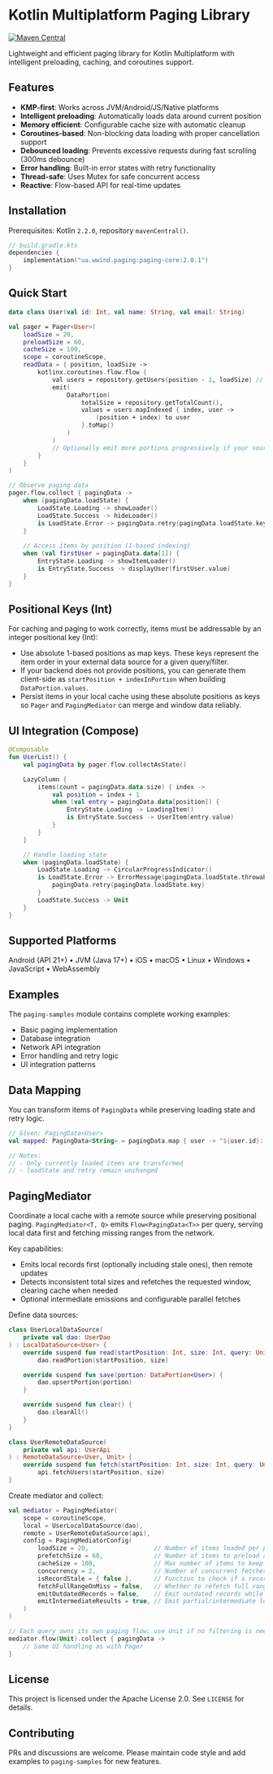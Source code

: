 # Kotlin Multiplatform Paging Library

[![Maven Central](https://img.shields.io/maven-central/v/ua.wwind.paging/paging-core)](https://central.sonatype.com/artifact/ua.wwind.paging/paging-core)

Lightweight and efficient paging library for Kotlin Multiplatform with intelligent preloading, caching, and coroutines
support.

## Features

- **KMP-first**: Works across JVM/Android/JS/Native platforms
- **Intelligent preloading**: Automatically loads data around current position
- **Memory efficient**: Configurable cache size with automatic cleanup
- **Coroutines-based**: Non-blocking data loading with proper cancellation support
- **Debounced loading**: Prevents excessive requests during fast scrolling (300ms debounce)
- **Error handling**: Built-in error states with retry functionality
- **Thread-safe**: Uses Mutex for safe concurrent access
- **Reactive**: Flow-based API for real-time updates

## Installation

Prerequisites: Kotlin `2.2.0`, repository `mavenCentral()`.

```kotlin
// build.gradle.kts
dependencies {
    implementation("ua.wwind.paging:paging-core:2.0.1")
}
```

## Quick Start

```kotlin
data class User(val id: Int, val name: String, val email: String)

val pager = Pager<User>(
    loadSize = 20,
    preloadSize = 60,
    cacheSize = 100,
    scope = coroutineScope,
    readData = { position, loadSize ->
        kotlinx.coroutines.flow.flow {
            val users = repository.getUsers(position - 1, loadSize) // Convert to 0-based
            emit(
                DataPortion(
                    totalSize = repository.getTotalCount(),
                    values = users.mapIndexed { index, user ->
                        (position + index) to user
                    }.toMap()
                )
            )
            // Optionally emit more portions progressively if your source supports it
        }
    }
)

// Observe paging data
pager.flow.collect { pagingData ->
    when (pagingData.loadState) {
        LoadState.Loading -> showLoader()
        LoadState.Success -> hideLoader()
        is LoadState.Error -> pagingData.retry(pagingData.loadState.key)
    }
    
    // Access items by position (1-based indexing)
    when (val firstUser = pagingData.data[1]) {
        EntryState.Loading -> showItemLoader()
        is EntryState.Success -> displayUser(firstUser.value)
    }
}
```

## Positional Keys (Int)

For caching and paging to work correctly, items must be addressable by an integer positional key (Int):

- Use absolute 1-based positions as map keys. These keys represent the item order in your external data source for a
  given query/filter.
- If your backend does not provide positions, you can generate them client-side as `startPosition + indexInPortion` when
  building `DataPortion.values`.
- Persist items in your local cache using these absolute positions as keys so `Pager` and `PagingMediator` can merge and
  window data reliably.

## UI Integration (Compose)

```kotlin
@Composable
fun UserList() {
    val pagingData by pager.flow.collectAsState()

    LazyColumn {
        items(count = pagingData.data.size) { index ->
            val position = index + 1
            when (val entry = pagingData.data[position]) {
                EntryState.Loading -> LoadingItem()
                is EntryState.Success -> UserItem(entry.value)
            }
        }
    }

    // Handle loading state
    when (pagingData.loadState) {
        LoadState.Loading -> CircularProgressIndicator()
        is LoadState.Error -> ErrorMessage(pagingData.loadState.throwable) {
            pagingData.retry(pagingData.loadState.key)
        }
        LoadState.Success -> Unit
    }
}
```

## Supported Platforms

Android (API 21+) • JVM (Java 17+) • iOS • macOS • Linux • Windows • JavaScript • WebAssembly

## Examples

The `paging-samples` module contains complete working examples:

- Basic paging implementation
- Database integration
- Network API integration
- Error handling and retry logic
- UI integration patterns

## Data Mapping
You can transform items of `PagingData` while preserving loading state and retry logic.
```kotlin
// Given: PagingData<User>
val mapped: PagingData<String> = pagingData.map { user -> "${user.id}: ${user.name}" }

// Notes:
// - Only currently loaded items are transformed
// - loadState and retry remain unchanged
```

## PagingMediator

Coordinate a local cache with a remote source while preserving positional paging. `PagingMediator<T, Q>` emits
`Flow<PagingData<T>>` per query, serving local data first and fetching missing ranges from the network.

Key capabilities:

- Emits local records first (optionally including stale ones), then remote updates
- Detects inconsistent total sizes and refetches the requested window, clearing cache when needed
- Optional intermediate emissions and configurable parallel fetches

Define data sources:

```kotlin
class UserLocalDataSource(
    private val dao: UserDao
) : LocalDataSource<User> {
    override suspend fun read(startPosition: Int, size: Int, query: Unit): DataPortion<User> =
        dao.readPortion(startPosition, size)

    override suspend fun save(portion: DataPortion<User>) {
        dao.upsertPortion(portion)
    }

    override suspend fun clear() {
        dao.clearAll()
    }
}

class UserRemoteDataSource(
    private val api: UserApi
) : RemoteDataSource<User, Unit> {
    override suspend fun fetch(startPosition: Int, size: Int, query: Unit): DataPortion<User> =
        api.fetchUsers(startPosition, size)
}
```

Create mediator and collect:

```kotlin
val mediator = PagingMediator(
    scope = coroutineScope,
    local = UserLocalDataSource(dao),
    remote = UserRemoteDataSource(api),
    config = PagingMediatorConfig(
        loadSize = 20,                  // Number of items loaded per page
        prefetchSize = 60,              // Number of items to preload around current position
        cacheSize = 100,                // Max number of items to keep in memory cache
        concurrency = 2,                // Number of concurrent fetches allowed
        isRecordStale = { false },      // Function to check if a record is outdated
        fetchFullRangeOnMiss = false,   // Whether to refetch full range if data is missing or inconsistent
        emitOutdatedRecords = false,    // Emit outdated records while fetching new ones
        emitIntermediateResults = true, // Emit partial/intermediate load results during fetch
    )
)

// Each query owns its own paging flow; use Unit if no filtering is needed
mediator.flow(Unit).collect { pagingData ->
    // Same UI handling as with Pager
}
```

## License

This project is licensed under the Apache License 2.0. See `LICENSE` for details.

## Contributing

PRs and discussions are welcome. Please maintain code style and add examples to `paging-samples` for new features.
